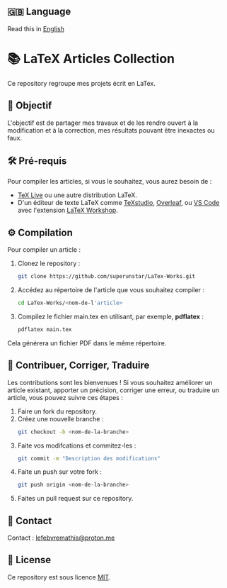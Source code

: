## 🇬🇧 Language
Read this in [English](#-english) 

# 📚 LaTeX Articles Collection

Ce repository regroupe mes projets écrit en LaTex.

## 🚀 Objectif

L'objectif est de partager mes travaux et de les rendre ouvert à la modification et à la correction, mes résultats pouvant être inexactes ou faux.

## 🛠️ Pré-requis

Pour compiler les articles, si vous le souhaitez, vous aurez besoin de :

- [TeX Live](https://www.tug.org/texlive/) ou une autre distribution LaTeX.
- D'un éditeur de texte LaTeX comme [TeXstudio](https://www.texstudio.org/), [Overleaf](https://www.overleaf.com/), ou [VS Code](https://code.visualstudio.com/) avec l'extension [LaTeX Workshop](https://marketplace.visualstudio.com/items?itemName=James-Yu.latex-workshop).

## ⚙️ Compilation

Pour compiler un article :

1. Clonez le repository :
   ```bash
   git clone https://github.com/superunstar/LaTex-Works.git
2. Accédez au répertoire de l'article que vous souhaitez compiler :
   ```bash
   cd LaTex-Works/<nom-de-l'article>
3. Compilez le fichier main.tex en utilisant, par exemple, **pdflatex** :
   ```bash
   pdflatex main.tex

Cela générera un fichier PDF dans le même répertoire.

## 📝 Contribuer, Corriger, Traduire

Les contributions sont les bienvenues ! Si vous souhaitez améliorer un article existant, apporter un précision, corriger une erreur, ou traduire un article, vous pouvez suivre ces étapes :

1. Faire un fork du repository.
2. Créez une nouvelle branche :
   ```bash
   git checkout -b <nom-de-la-branche>
3. Faite vos modifcations et commitez-les :
   ```bash
   git commit -m "Description des modifications"
4. Faite un push sur votre fork :
   ```bash
   git push origin <nom-de-la-branche>
5. Faites un pull request sur ce repository.

## 📧 Contact

Contact : [lefebvremathis@proton.me](mailto:lefebvremathis@proton.me)

## 📄 License

Ce repository est sous licence [MIT](https://opensource.org/license/mit).




